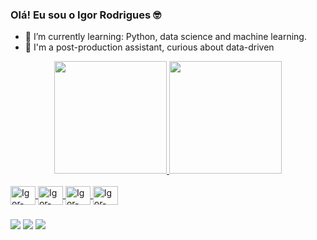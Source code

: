### Olá! Eu sou o Igor Rodrigues 🤓

- 🌱 I’m currently learning: Python, data science and machine learning. 
- 🎥 I'm a post-production assistant, curious about data-driven 

<div align="center">
  <a href="https://linktr.ee/orodriguesigor">
  <img height="180em" src="https://github-readme-stats.vercel.app/api?username=orodriguesigor&show_icons=true&theme=dark&include_all_commits=true&count_private=true"/>
  <img height="180em" src="https://github-readme-stats.vercel.app/api/top-langs/?username=orodriguesigor&layout=compact&langs_count=7&theme=dark"/>
</div>
  
  <div style="display: inline_block"><br>
  <img align="center" alt="Igor-python" height="30" width="40" <img src="https://cdn.jsdelivr.net/gh/devicons/devicon/icons/python/python-original.svg" />
  <img align="center" alt="Igor-pycharm" height="30" width="40" <img src="https://cdn.jsdelivr.net/gh/devicons/devicon/icons/pycharm/pycharm-original.svg" />
  <img align="center" alt="Igor-anaconda" height="30" width="40" <img src="https://cdn.jsdelivr.net/gh/devicons/devicon/icons/anaconda/anaconda-original.svg" />       
  <img align="center" alt="Igor-jupyter" height="30" width="40" <img src="https://cdn.jsdelivr.net/gh/devicons/devicon/icons/jupyter/jupyter-original-wordmark.svg" />
  
  
  ###
  
  <div> 
  <a href="https://instagram.com/orodriguesigor" target="_blank"><img src="https://img.shields.io/badge/-Instagram-%23E4405F?style=for-the-badge&logo=instagram&logoColor=white" target="_blank"></a>
  <a href = "mailto:igor.souzar@gmail.com"><img src="https://img.shields.io/badge/-Gmail-%23333?style=for-the-badge&logo=gmail&logoColor=white" target="_blank"></a>
  <a href="https://www.linkedin.com/in/igor-rodrigues-4a588956" target="_blank"><img src="https://img.shields.io/badge/-LinkedIn-%230077B5?style=for-the-badge&logo=linkedin&logoColor=white" target="_blank"></a> 
